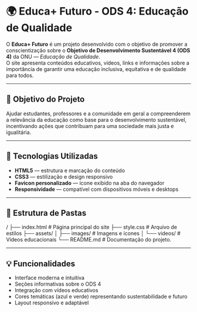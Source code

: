 # 🌍 Educa+ Futuro - ODS 4: Educação de Qualidade

O **Educa+ Futuro** é um projeto desenvolvido com o objetivo de promover a conscientização sobre o **Objetivo de Desenvolvimento Sustentável 4 (ODS 4)** da ONU — *Educação de Qualidade*.  
O site apresenta conteúdos educativos, vídeos, links e informações sobre a importância de garantir uma educação inclusiva, equitativa e de qualidade para todos.

---

## 🧭 Objetivo do Projeto
Ajudar estudantes, professores e a comunidade em geral a compreenderem a relevância da educação como base para o desenvolvimento sustentável, incentivando ações que contribuam para uma sociedade mais justa e igualitária.

---

## 🚀 Tecnologias Utilizadas
- **HTML5** — estrutura e marcação do conteúdo  
- **CSS3** — estilização e design responsivo   
- **Favicon personalizado** — ícone exibido na aba do navegador  
- **Responsividade** — compatível com dispositivos móveis e desktops  

---

## 🧩 Estrutura de Pastas
/
├── index.html # Página principal do site
├── style.css # Arquivo de estilos
├── assets/
│ ├── images/ # Imagens e ícones
│ └── videos/ # Vídeos educacionais
└── README.md # Documentação do projeto.


---

## 💡 Funcionalidades
- Interface moderna e intuitiva  
- Seções informativas sobre o ODS 4  
- Integração com vídeos educativos  
- Cores temáticas (azul e verde) representando sustentabilidade e futuro  
- Layout responsivo e adaptável  
